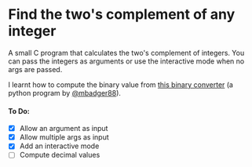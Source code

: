# Find the two's complement of any integer

A small C program that calculates the two's complement of integers. You can pass the integers as arguments or use the interactive mode when no args are passed.

I learnt how to compute the binary value from [this binary converter](https://github.com/mbadger88/BinaryToDecimalConverter) (a python program by [@mbadger88](https://github.com/mbadger88)).

#### To Do:
 - [X] Allow an argument as input
 - [X] Allow multiple args as input
 - [X] Add an interactive mode
 - [ ] Compute decimal values
